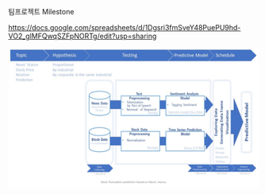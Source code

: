 팀프로젝트 Milestone

https://docs.google.com/spreadsheets/d/1Dgsri3fmSveY48PuePU9hd-VO2_glMFQwqSZFpNORTg/edit?usp=sharing

![이정표](./Sources/이정표.jpg)

